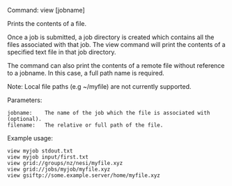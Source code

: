 Command: view [jobname] <filename> 

Prints the contents of a file.

Once a job is submitted, a job directory is created which contains all the files associated with that job.
The view command will print the contents of a specified text file in that job directory.

The command can also print the contents of a remote file without reference to a jobname.
In this case, a full path name is required.

Note: Local file paths (e.g ~/myfile) are not currently supported. 

Parameters:

    jobname:	The name of the job which the file is associated with (optional).
    filename:	The relative or full path of the file.
    
Example usage:

    view myjob stdout.txt
    view myjob input/first.txt
    view grid://groups/nz/nesi/myfile.xyz
    view grid://jobs/myjob/myfile.xyz
    view gsiftp://some.example.server/home/myfile.xyz
    

